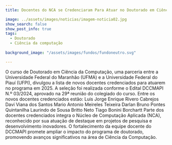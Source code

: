 ```yaml
---
title: Docentes do NCA se Credenciaram Para Atuar no Doutorado em Ciência da Computação (DCCMAPI)

image: ../assets/images/noticias/imagem-noticia02.jpg
show_search: false
show_post_info: true
tags:
  - Doutorado
  - Ciência da computação
 
background_image: "/assets/images/fundos/fundoneutro.svg"

---
```


O curso de Doutorado em Ciência da Computação, uma parceria entre a Universidade Federal do Maranhão (UFMA) e a Universidade Federal do Piauí (UFPI), divulgou a lista de novos docentes credenciados para atuarem no programa em 2025. A seleção foi realizada conforme o Edital DCCMAPI N.º 03/2024, aprovado na 29ª reunião do colegiado do curso.
Entre os novos docentes credenciados estão:
Luis Jorge Enrique Rivero Cabrejos
Davi Viana dos Santos
Mario Antonio Meireles Teixeira
Darlan Bruno Pontes Quintanilha
Laurindo de Sousa Britto Neto
Tiago Bonini Borchartt
Parte dos docentes credenciados integra o Núcleo de Computação Aplicada (NCA), reconhecido por sua atuação de destaque em projetos de pesquisa e desenvolvimento inovadores.
O fortalecimento da equipe docente do DCCMAPI promete ampliar o impacto do programa de doutorado, promovendo avanços significativos na área de Ciência da Computação.
